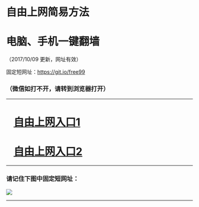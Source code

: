 ﻿# 自由上网简易方法

# 电脑、手机一键翻墙

（2017/10/09 更新，网址有效）

固定短网址：https://git.io/free99

### （微信如打不开，请转到浏览器打开）


***





# &nbsp;&nbsp; <a href="http://ft1903828165.fwq-tz-1001.info/fwqtz01.html?t=10090016362 " target="_blank">自由上网入口1</a>
# &nbsp;&nbsp; <a href="http://ft2083325835.fwq-tz-1002.info/fwqtz02.html?t=10090013919 " target="_blank">自由上网入口2</a>
***

### 请记住下图中固定短网址：

<img src="https://s3-us-west-2.amazonaws.com/fwq-1001/yjfq-20170905okok.png" /> 


***

